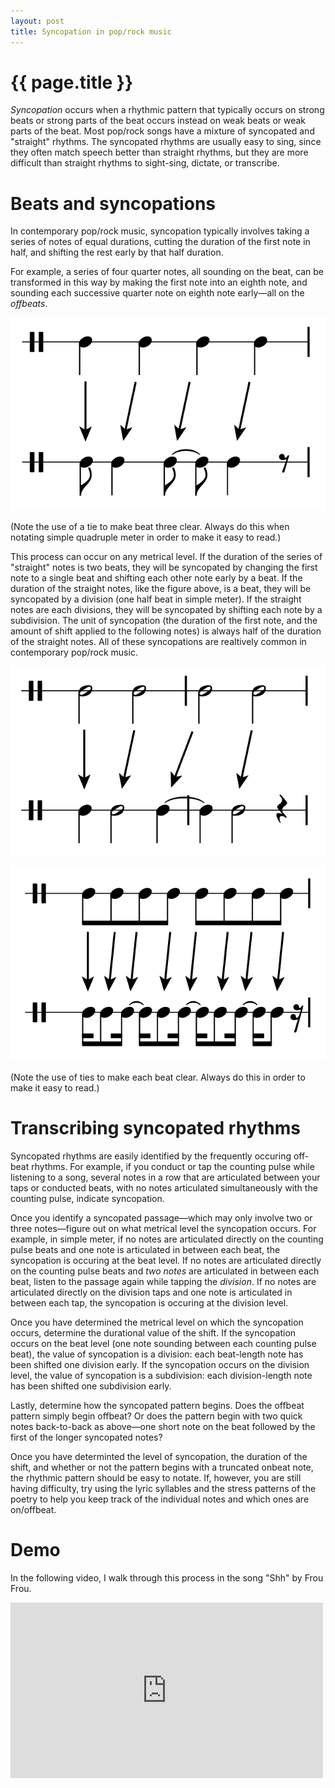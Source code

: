 ```yaml
---
layout: post
title: Syncopation in pop/rock music
---
```


{{ page.title }}
================

*Syncopation* occurs when a rhythmic pattern that typically occurs on strong beats or strong parts of the beat occurs instead on weak beats or weak parts of the beat. Most pop/rock songs have a mixture of syncopated and "straight" rhythms. The syncopated rhythms are usually easy to sing, since they often match speech better than straight rhythms, but they are more difficult than straight rhythms to sight-sing, dictate, or transcribe. 

# Beats and syncopations #

In contemporary pop/rock music, syncopation typically involves taking a series of notes of equal durations, cutting the duration of the first note in half, and shifting the rest early by that half duration.

For example, a series of four quarter notes, all sounding on the beat, can be transformed in this way by making the first note into an eighth note, and sounding each successive quarter note on eighth note early—all on the *offbeats*.

![Four straight quarter notes transformed to a syncopated pattern.][quarterToEighth]

(Note the use of a tie to make beat three clear. Always do this when notating simple quadruple meter in order to make it easy to read.)

This process can occur on any metrical level. If the duration of the series of "straight" notes is two beats, they will be syncopated by changing the first note to a single beat and shifting each other note early by a beat. If the duration of the straight notes, like the figure above, is a beat, they will be syncopated by a division (one half beat in simple meter). If the straight notes are each divisions, they will be syncopated by shifting each note by a subdivision. The unit of syncopation (the duration of the first note, and the amount of shift applied to the following notes) is always half of the duration of the straight notes. All of these syncopations are realtively common in contemporary pop/rock music.

![Two-beat notes transformed to a syncopated pattern.][halfToQuarter]

![Division notes transformed to a syncopated pattern.][eighthToSixteenth]

(Note the use of ties to make each beat clear. Always do this in order to make it easy to read.)


# Transcribing syncopated rhythms #

Syncopated rhythms are easily identified by the frequently occuring off-beat rhythms. For example, if you conduct or tap the counting pulse while listening to a song, several notes in a row that are articulated between your taps or conducted beats, with no notes articulated simultaneously with the counting pulse, indicate syncopation.

Once you identify a syncopated passage—which may only involve two or three notes—figure out on what metrical level the syncopation occurs. For example, in simple meter, if no notes are articulated directly on the counting pulse beats and one note is articulated in between each beat, the syncopation is occuring at the beat level. If no notes are articulated directly on the counting pulse beats and *two notes* are articulated in between each beat, listen to the passage again while tapping the *division*. If no notes are articulated directly on the division taps and one note is articulated in between each tap, the syncopation is occuring at the division level. 

Once you have determined the metrical level on which the syncopation occurs, determine the durational value of the shift. If the syncopation occurs on the beat level (one note sounding between each counting pulse beat), the value of syncopation is a division: each beat-length note has been shifted one division early. If the syncopation occurs on the division level, the value of syncopation is a subdivision: each division-length note has been shifted one subdivision early.

Lastly, determine how the syncopated pattern begins. Does the offbeat pattern simply begin offbeat? Or does the pattern begin with two quick notes back-to-back as above—one short note on the beat followed by the first of the longer syncopated notes?

Once you have determinted the level of syncopation, the duration of the shift, and whether or not the pattern begins with a truncated onbeat note, the rhythmic pattern should be easy to notate. If, however, you are still having difficulty, try using the lyric syllables and the stress patterns of the poetry to help you keep track of the individual notes and which ones are on/offbeat.

# Demo #

In the following video, I walk through this process in the song "Shh" by Frou Frou.

<iframe src="http://player.vimeo.com/video/52491312?badge=0" width="500" height="281" class="aligncenter" frameborder="0" webkitAllowFullScreen mozallowfullscreen allowFullScreen></iframe>


[quarterToEighth]:Graphics/syncopation/quarterToEighth.png 
[halfToQuarter]:Graphics/syncopation/halfToQuarter.png 
[eighthToSixteenth]:Graphics/syncopation/eighthToSixteenth.png 